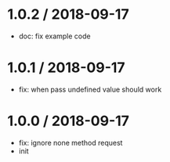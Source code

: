
1.0.2 / 2018-09-17
==================

  * doc: fix example code

1.0.1 / 2018-09-17
==================

  * fix: when pass undefined value should work

1.0.0 / 2018-09-17
==================

  * fix: ignore none method request
  * init
